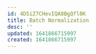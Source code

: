 ```yaml
---
id: 4D5iZ7CHevIQA8BgQfl0K
title: Batch Normalization
desc: ''
updated: 1641866715997
created: 1641866715997
---
```


